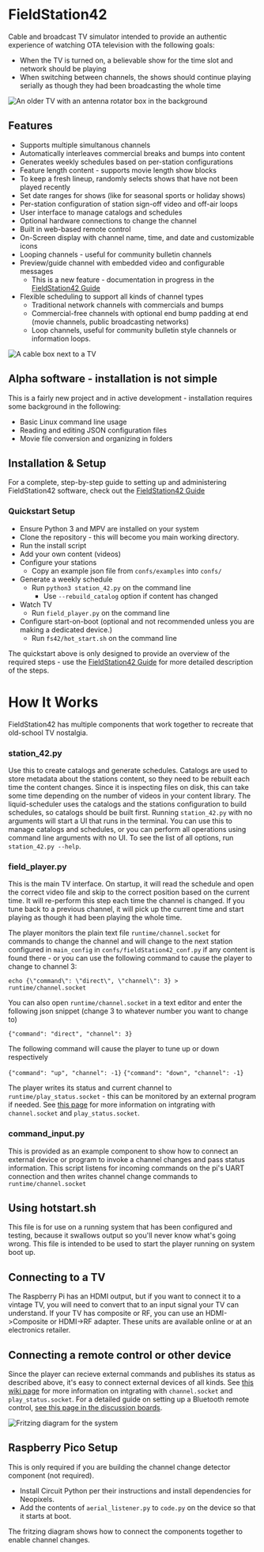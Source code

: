 # FieldStation42
Cable and broadcast TV simulator intended to provide an authentic experience of watching OTA television with the following goals:

* When the TV is turned on, a believable show for the time slot and network should be playing
* When switching between channels, the shows should continue playing serially as though they had been broadcasting the whole time


![An older TV with an antenna rotator box in the background](docs/retro-tv.png?raw=true)

## Features
* Supports multiple simultanous channels
* Automatically interleaves commercial breaks and bumps into content
* Generates weekly schedules based on per-station configurations
* Feature length content - supports movie length show blocks
* To keep a fresh lineup, randomly selects shows that have not been played recently
* Set date ranges for shows (like for seasonal sports or holiday shows)
* Per-station configuration of station sign-off video and off-air loops
* User interface to manage catalogs and schedules
* Optional hardware connections to change the channel
* Built in web-based remote control
* On-Screen display with channel name, time, and date and customizable icons
* Looping channels - useful for community bulletin channels
* Preview/guide channel with embedded video and configurable messages
    * This is a new feature - documentation in progress in the [FieldStation42 Guide](https://github.com/shane-mason/FieldStation42/wiki)
* Flexible scheduling to support all kinds of channel types
    * Traditional network channels with commercials and bumps
    * Commercial-free channels with optional end bump padding at end (movie channels, public broadcasting networks)
    * Loop channels, useful for community bulletin style channels or information loops.

![A cable box next to a TV](docs/cable_cover_3.png?raw=true)

## Alpha software - installation is not simple
This is a fairly new project and in active development - installation requires some background in the following:

* Basic Linux command line usage
* Reading and editing JSON configuration files
* Movie file conversion and organizing in folders

## Installation & Setup

For a complete, step-by-step guide to setting up and administering FieldStation42 software, check out the [FieldStation42 Guide](https://github.com/shane-mason/FieldStation42/wiki)

### Quickstart Setup

* Ensure Python 3 and MPV are installed on your system
* Clone the repository - this will become you main working directory.
* Run the install script
* Add your own content (videos)
* Configure your stations
    * Copy an example json file from `confs/examples` into `confs/`
* Generate a weekly schedule
    * Run `python3 station_42.py` on the command line
        * Use `--rebuild_catalog` option if content has changed
* Watch TV
    * Run `field_player.py` on the command line
* Configure start-on-boot (optional and not recommended unless you are making a dedicated device.)
    * Run `fs42/hot_start.sh` on the command line

The quickstart above is only designed to provide an overview of the required steps - use the [FieldStation42 Guide](https://github.com/shane-mason/FieldStation42/wiki) for more detailed description of the steps.

# How It Works
FieldStation42 has multiple components that work together to recreate that old-school TV nostalgia.

### station_42.py
Use this to create catalogs and generate schedules. Catalogs are used to store metadata about the stations content, so they need to be rebuilt each time the content changes. Since it is inspecting files on disk, this can take some time depending on the number of videos in your content library. The liquid-scheduler uses the catalogs and the stations configuration to build schedules, so catalogs should be built first. Running `station_42.py` with no arguments will start a UI that runs in the terminal. You can use this to manage catalogs and schedules, or you can perform all operations using command line arguments with no UI. To see the list of all options, run `station_42.py --help`. 

### field_player.py
This is the main TV interface. On startup, it will read the schedule and open the correct video file and skip to the correct position based on the current time. It will re-perform this step each time the channel is changed. If you tune back to a previous channel, it will pick up the current time and start playing as though it had been playing the whole time.

The player monitors the plain text file `runtime/channel.socket` for commands to change the channel and will change to the next station configured in `main_config` in `confs/fieldStation42_conf.py` if any content is found there - or you can use the following command to cause the player to change to channel 3:

`echo {\"command\": \"direct\", \"channel\": 3} > runtime/channel.socket`

You can also open `runtime/channel.socket` in a text editor and enter the following json snippet (change 3 to whatever number you want to change to)

`{"command": "direct", "channel": 3}`

The following command will cause the player to tune up or down respectively

`{"command": "up", "channel": -1}`
`{"command": "down", "channel": -1}`

The player writes its status and current channel to `runtime/play_status.socket` - this can be monitored by an external program if needed. See [this page](https://github.com/shane-mason/FieldStation42/wiki/Changing-Channel-From-Script) for more information on intgrating with `channel.socket` and `play_status.socket`.

### command_input.py
This is provided as an example component to show how to connect an external device or program to invoke a channel changes and pass status information. This script listens for incoming commands on the pi's UART connection and then writes channel change commands to `runtime/channel.socket` 

## Using hotstart.sh
This file is for use on a running system that has been configured and testing, because it swallows output so you'll never know what's going wrong. This file is intended to be used to start the player running on system boot up.

## Connecting to a TV
The Raspberry Pi has an HDMI output, but if you want to connect it to a vintage TV, you will need to convert that to an input signal your TV can understand. If your TV has composite or RF, you can use an HDMI->Composite or HDMI->RF adapter. These units are available online or at an electronics retailer.

## Connecting a remote control or other device
Since the player can recieve external commands and publishes its status as described above, it's easy to connect external devices of all kinds. See [this wiki page](https://github.com/shane-mason/FieldStation42/wiki/Changing-Channel-From-Script) for more information on intgrating with `channel.socket` and `play_status.socket`. For a detailed guide on setting up a Bluetooth remote control, [see this page in the discussion boards](https://github.com/shane-mason/FieldStation42/discussions/47).


![Fritzing diagram for the system](docs/retro-tv-setup_bb.png?raw=true "Fritzing Diagram")

## Raspberry Pico Setup

This is only required if you are building the channel change detector component (not required).

* Install Circuit Python per their instructions and install dependencies for Neopixels.
* Add the contents of `aerial_listener.py` to `code.py` on the device so that it starts at boot.

The fritzing diagram shows how to connect the components together to enable channel changes.


